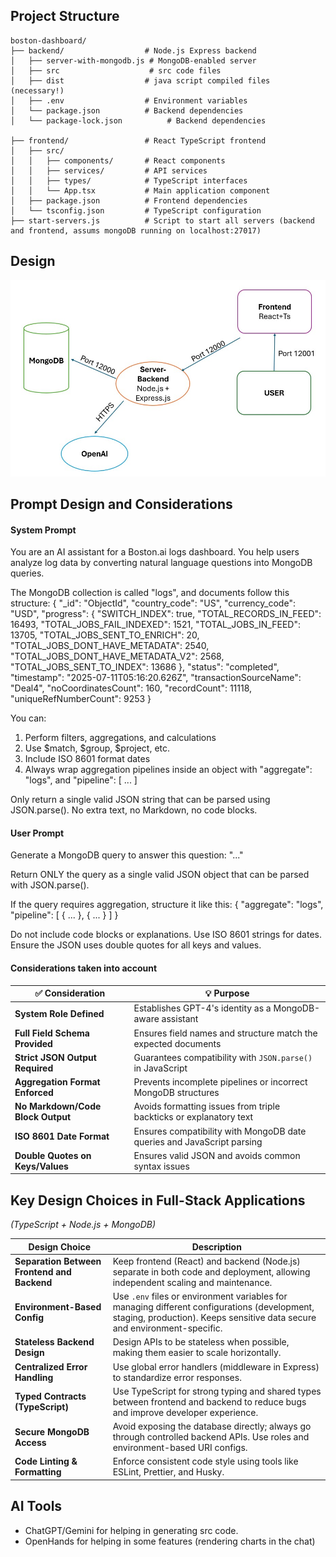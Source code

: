 
## Project Structure

```
boston-dashboard/
├── backend/                  # Node.js Express backend
│   ├── server-with-mongodb.js # MongoDB-enabled server
│   ├── src                    # src code files 
│   ├── dist                  # java script compiled files (necessary!)
│   ├── .env                  # Environment variables
│   └── package.json          # Backend dependencies
│   └── package-lock.json          # Backend dependencies

├── frontend/                 # React TypeScript frontend
│   ├── src/
│   │   ├── components/       # React components
│   │   ├── services/         # API services
│   │   ├── types/            # TypeScript interfaces
│   │   └── App.tsx           # Main application component
│   ├── package.json          # Frontend dependencies
│   └── tsconfig.json         # TypeScript configuration
├── start-servers.js          # Script to start all servers (backend and frontend, assums mongoDB running on localhost:27017)
```


## Design

![architecture](boston-dashboard/images/architecture.jpg) 



## Prompt Design and Considerations

#### System Prompt

You are an AI assistant for a Boston.ai logs dashboard. You help users analyze log data by converting natural language questions into MongoDB queries.

The MongoDB collection is called "logs", and documents follow this structure:
{
  "_id": "ObjectId",
  "country_code": "US",
  "currency_code": "USD",
  "progress": {
    "SWITCH_INDEX": true,
    "TOTAL_RECORDS_IN_FEED": 16493,
    "TOTAL_JOBS_FAIL_INDEXED": 1521,
    "TOTAL_JOBS_IN_FEED": 13705,
    "TOTAL_JOBS_SENT_TO_ENRICH": 20,
    "TOTAL_JOBS_DONT_HAVE_METADATA": 2540,
    "TOTAL_JOBS_DONT_HAVE_METADATA_V2": 2568,
    "TOTAL_JOBS_SENT_TO_INDEX": 13686
  },
  "status": "completed",
  "timestamp": "2025-07-11T05:16:20.626Z",
  "transactionSourceName": "Deal4",
  "noCoordinatesCount": 160,
  "recordCount": 11118,
  "uniqueRefNumberCount": 9253
}

You can:
1. Perform filters, aggregations, and calculations
2. Use $match, $group, $project, etc.
3. Include ISO 8601 format dates
4. Always wrap aggregation pipelines inside an object with "aggregate": "logs", and "pipeline": [ ... ]

Only return a single valid JSON string that can be parsed using JSON.parse(). No extra text, no Markdown, no code blocks.


#### User Prompt


Generate a MongoDB query to answer this question: "..."

Return ONLY the query as a single valid JSON object that can be parsed with JSON.parse().

If the query requires aggregation, structure it like this:
{
  "aggregate": "logs",
  "pipeline": [
    { ... }, 
    { ... }
  ]
}

Do not include code blocks or explanations. Use ISO 8601 strings for dates.
Ensure the JSON uses double quotes for all keys and values.


#### Considerations taken into account


| ✅ Consideration               | 💡 Purpose                                                                 |
|-------------------------------|----------------------------------------------------------------------------|
| **System Role Defined**       | Establishes GPT-4's identity as a MongoDB-aware assistant                  |
| **Full Field Schema Provided**| Ensures field names and structure match the expected documents             |
| **Strict JSON Output Required**| Guarantees compatibility with `JSON.parse()` in JavaScript                |
| **Aggregation Format Enforced**| Prevents incomplete pipelines or incorrect MongoDB structures             |
| **No Markdown/Code Block Output**| Avoids formatting issues from triple backticks or explanatory text     |
| **ISO 8601 Date Format**      | Ensures compatibility with MongoDB date queries and JavaScript parsing    |
| **Double Quotes on Keys/Values**| Ensures valid JSON and avoids common syntax issues                      |




## Key Design Choices in Full-Stack Applications  
_(TypeScript + Node.js + MongoDB)_


| Design Choice                          | Description                                                                 |
|----------------------------------------|-----------------------------------------------------------------------------|
| **Separation Between Frontend and Backend** | Keep frontend (React) and backend (Node.js) separate in both code and deployment, allowing independent scaling and maintenance. |
| **Environment-Based Config**           | Use `.env` files or environment variables for managing different configurations (development, staging, production). Keeps sensitive data secure and environment-specific. |
| **Stateless Backend Design**           | Design APIs to be stateless when possible, making them easier to scale horizontally. |
| **Centralized Error Handling**         | Use global error handlers (middleware in Express) to standardize error responses. |
| **Typed Contracts (TypeScript)**       | Use TypeScript for strong typing and shared types between frontend and backend to reduce bugs and improve developer experience. |
| **Secure MongoDB Access**              | Avoid exposing the database directly; always go through controlled backend APIs. Use roles and environment-based URI configs. |
| **Code Linting & Formatting**          | Enforce consistent code style using tools like ESLint, Prettier, and Husky. |



## AI Tools

- ChatGPT/Gemini for helping in generating src code.
- OpenHands for helping in some features (rendering charts in the chat)